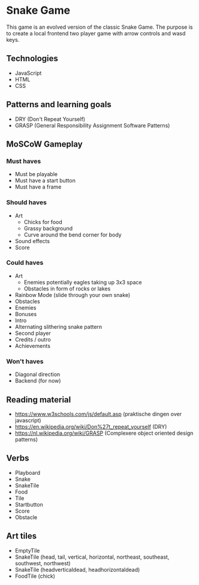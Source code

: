 # Snake Game
This game is an evolved version of the classic Snake Game.
The purpose is to create a local frontend two player game with arrow controls and wasd keys.

## Technologies
- JavaScript
- HTML
- CSS

## Patterns and learning goals
- DRY (Don't Repeat Yourself)
- GRASP (General Responsibility Assignment Software Patterns)

## MoSCoW Gameplay
### Must haves
- Must be playable
- Must have a start button
- Must have a frame
### Should haves
- Art
    - Chicks for food
    - Grassy background
    - Curve around the bend corner for body
- Sound effects
- Score
### Could haves
- Art
    - Enemies potentially eagles taking up 3x3 space
    - Obstacles in form of rocks or lakes
- Rainbow Mode (slide through your own snake)
- Obstacles
- Enemies
- Bonuses
- Intro
- Alternating slithering snake pattern
- Second player
- Credits / outro
- Achievements
### Won't haves
- Diagonal direction
- Backend (for now)

## Reading material
- https://www.w3schools.com/js/default.asp (praktische dingen over javascript)
- https://en.wikipedia.org/wiki/Don%27t_repeat_yourself (DRY)
- https://nl.wikipedia.org/wiki/GRASP (Complexere object oriented design patterns)

## Verbs
- Playboard
- Snake
- SnakeTile
- Food
- Tile
- Startbutton
- Score
- Obstacle

## Art tiles
<!--background image must be square and was resized to 100 px in size. can be reenlarged.-->

- EmptyTile
- SnakeTile (head, tail, vertical, horizontal, northeast, southeast, southwest, northwest)
- SnakeTile (headverticaldead, headhorizontaldead)
- FoodTile (chick)
